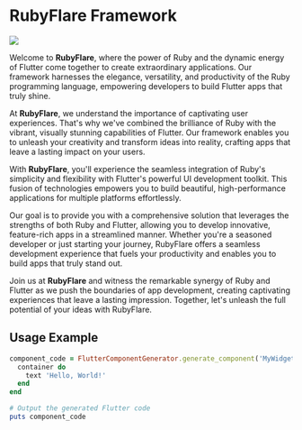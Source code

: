 # RubyFlare Framework

<img src="https://fgp.dev/static/media/RubyDevelopmentBanner.f03d18ce.jpg">

Welcome to **RubyFlare**, where the power of Ruby and the dynamic energy of Flutter come together to create extraordinary applications. Our framework harnesses the elegance, versatility, and productivity of the Ruby programming language, empowering developers to build Flutter apps that truly shine.

At **RubyFlare**, we understand the importance of captivating user experiences. That's why we've combined the brilliance of Ruby with the vibrant, visually stunning capabilities of Flutter. Our framework enables you to unleash your creativity and transform ideas into reality, crafting apps that leave a lasting impact on your users.

With **RubyFlare**, you'll experience the seamless integration of Ruby's simplicity and flexibility with Flutter's powerful UI development toolkit. This fusion of technologies empowers you to build beautiful, high-performance applications for multiple platforms effortlessly.

Our goal is to provide you with a comprehensive solution that leverages the strengths of both Ruby and Flutter, allowing you to develop innovative, feature-rich apps in a streamlined manner. Whether you're a seasoned developer or just starting your journey, RubyFlare offers a seamless development experience that fuels your productivity and enables you to build apps that truly stand out.

Join us at **RubyFlare** and witness the remarkable synergy of Ruby and Flutter as we push the boundaries of app development, creating captivating experiences that leave a lasting impression. Together, let's unleash the full potential of your ideas with RubyFlare.

## Usage Example

```ruby
component_code = FlutterComponentGenerator.generate_component('MyWidget') do
  container do
    text 'Hello, World!'
  end
end

# Output the generated Flutter code
puts component_code
```
